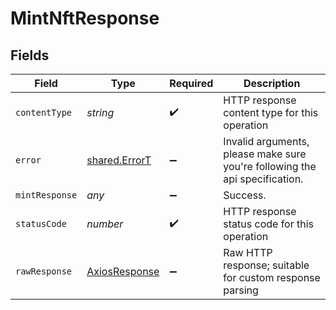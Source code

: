 # MintNftResponse


## Fields

| Field                                                                       | Type                                                                        | Required                                                                    | Description                                                                 |
| --------------------------------------------------------------------------- | --------------------------------------------------------------------------- | --------------------------------------------------------------------------- | --------------------------------------------------------------------------- |
| `contentType`                                                               | *string*                                                                    | :heavy_check_mark:                                                          | HTTP response content type for this operation                               |
| `error`                                                                     | [shared.ErrorT](../../../sdk/models/shared/errort.md)                       | :heavy_minus_sign:                                                          | Invalid arguments, please make sure you're following the api specification. |
| `mintResponse`                                                              | *any*                                                                       | :heavy_minus_sign:                                                          | Success.                                                                    |
| `statusCode`                                                                | *number*                                                                    | :heavy_check_mark:                                                          | HTTP response status code for this operation                                |
| `rawResponse`                                                               | [AxiosResponse](https://axios-http.com/docs/res_schema)                     | :heavy_minus_sign:                                                          | Raw HTTP response; suitable for custom response parsing                     |